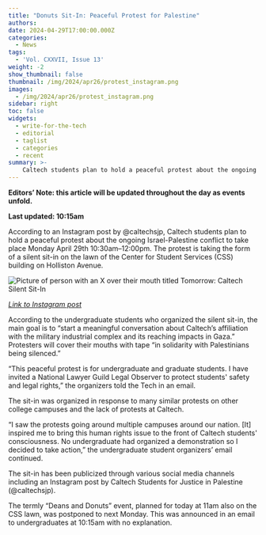```yaml
---
title: "Donuts Sit-In: Peaceful Protest for Palestine"
authors:
date: 2024-04-29T17:00:00.000Z
categories:
  - News
tags:
  - 'Vol. CXXVII, Issue 13'
weight: -2
show_thumbnail: false
thumbnail: /img/2024/apr26/protest_instagram.png
images:
  - /img/2024/apr26/protest_instagram.png
sidebar: right
toc: false
widgets:
  - write-for-the-tech
  - editorial
  - taglist
  - categories
  - recent
summary: >-
    Caltech students plan to hold a peaceful protest about the ongoing Israel-Palestine conflict to take place Monday April 29th 10:30am–12:00pm.
---
```


**Editors’ Note: this article will be updated throughout the day as events unfold.**

**Last updated: 10:15am**

According to an Instagram post by @caltechsjp, Caltech students plan to hold a peaceful protest about the ongoing Israel-Palestine conflict to take place Monday April 29th 10:30am–12:00pm. The protest is taking the form of a silent sit-in on the lawn of the Center for Student Services (CSS) building on Holliston Avenue.

![Picture of person with an X over their mouth titled Tomorrow: Caltech Silent Sit-In](/img/2024/apr26/protest_instagram.png)

[*Link to Instagram post*](https://www.instagram.com/p/C6U9Cdlp_DW/)

According to the undergraduate students who organized the silent sit-in, the main goal is to “start a meaningful conversation about Caltech’s affiliation with the military industrial complex and its reaching impacts in Gaza.” Protesters will cover their mouths with tape “in solidarity with Palestinians being silenced.” 

“This peaceful protest is for undergraduate and graduate students. I have invited a National Lawyer Guild Legal Observer to protect students' safety and legal rights,” the organizers told the Tech in an email.

The sit-in was organized in response to many similar protests on other college campuses and the lack of protests at Caltech.

“I saw the protests going around multiple campuses around our nation. [It] inspired me to bring this human rights issue to the front of Caltech students' consciousness. No undergraduate had organized a demonstration so I decided to take action,” the undergraduate student organizers’ email continued.

The sit-in has been publicized through various social media channels including an Instagram post by Caltech Students for Justice in Palestine (@caltechsjp).

The termly “Deans and Donuts” event, planned for today at 11am also on the CSS lawn, was postponed to next Monday. This was announced in an email to undergraduates at 10:15am with no explanation.
